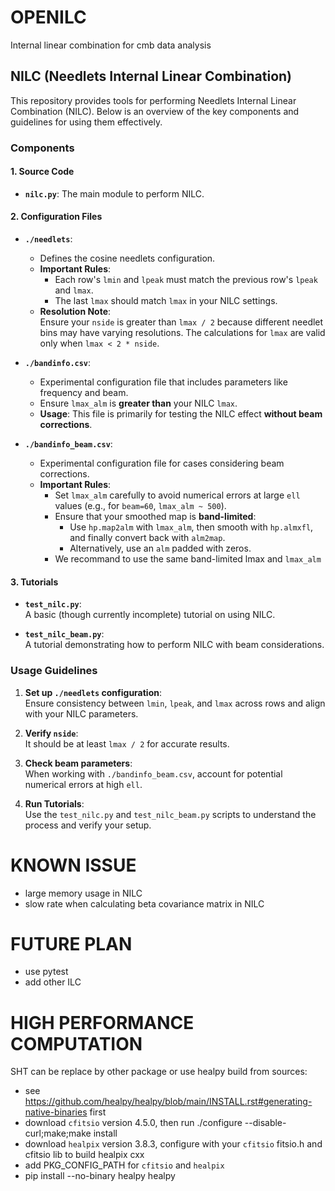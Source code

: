# OPENILC
Internal linear combination for cmb data analysis

## **NILC (Needlets Internal Linear Combination)**

This repository provides tools for performing Needlets Internal Linear Combination (NILC). Below is an overview of the key components and guidelines for using them effectively.

### **Components**

#### **1. Source Code**
- **`nilc.py`**: The main module to perform NILC.

#### **2. Configuration Files**
- **`./needlets`**:  
  - Defines the cosine needlets configuration.  
  - **Important Rules**:  
    - Each row's `lmin` and `lpeak` must match the previous row's `lpeak` and `lmax`.
    - The last `lmax` should match `lmax` in your NILC settings.  
  - **Resolution Note**:  
    Ensure your `nside` is greater than `lmax / 2` because different needlet bins may have varying resolutions. The calculations for `lmax` are valid only when `lmax < 2 * nside`.

- **`./bandinfo.csv`**:  
  - Experimental configuration file that includes parameters like frequency and beam.  
  - Ensure `lmax_alm` is **greater than** your NILC `lmax`.  
  - **Usage**: This file is primarily for testing the NILC effect **without beam corrections**.

- **`./bandinfo_beam.csv`**:  
  - Experimental configuration file for cases considering beam corrections.  
  - **Important Rules**:  
    - Set `lmax_alm` carefully to avoid numerical errors at large `ell` values (e.g., for `beam=60`, `lmax_alm ~ 500`).  
    - Ensure that your smoothed map is **band-limited**:  
      - Use `hp.map2alm` with `lmax_alm`, then smooth with `hp.almxfl`, and finally convert back with `alm2map`.  
      - Alternatively, use an `alm` padded with zeros.
    - We recommand to use the same band-limited lmax and `lmax_alm`

#### **3. Tutorials**
- **`test_nilc.py`**:  
  A basic (though currently incomplete) tutorial on using NILC.  

- **`test_nilc_beam.py`**:  
  A tutorial demonstrating how to perform NILC with beam considerations.

### **Usage Guidelines**
1. **Set up `./needlets` configuration**:  
   Ensure consistency between `lmin`, `lpeak`, and `lmax` across rows and align with your NILC parameters.

2. **Verify `nside`**:  
   It should be at least `lmax / 2` for accurate results.

3. **Check beam parameters**:  
   When working with `./bandinfo_beam.csv`, account for potential numerical errors at high `ell`.

4. **Run Tutorials**:  
   Use the `test_nilc.py` and `test_nilc_beam.py` scripts to understand the process and verify your setup.


# KNOWN ISSUE
* large memory usage in NILC
* slow rate when calculating beta covariance matrix in NILC

# FUTURE PLAN
* use pytest
* add other ILC

# HIGH PERFORMANCE COMPUTATION
SHT can be replace by other package or use healpy build from sources:
* see https://github.com/healpy/healpy/blob/main/INSTALL.rst#generating-native-binaries first
* download `cfitsio` version 4.5.0, then run ./configure --disable-curl;make;make install
* download `healpix` version 3.8.3, configure with your `cfitsio` fitsio.h and cfitsio lib to build healpix cxx
* add PKG_CONFIG_PATH for `cfitsio` and `healpix`
* pip install --no-binary healpy healpy
